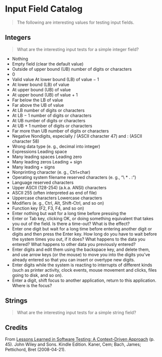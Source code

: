 # Input Field Catalog

> The following are interesting values for testing input fields.

## Integers

> What are the interesting input tests for a simple integer field?

- Nothing
- Empty field (clear the default value)
- Outside of upper bound (UB) number of digits or characters
- 0
- Valid value At lower bound (LB) of value − 1
- At lower bound (LB) of value
- At upper bound (UB) of value
- At upper bound (UB) of value + 1
- Far below the LB of value
- Far above the UB of value
- At LB number of digits or characters
- At LB − 1 number of digits or characters
- At UB number of digits or characters
- At UB + 1 number of digits or characters
- Far more than UB number of digits or characters
- Negative Nondigits, especially / (ASCII character 47) and : (ASCII character 58)
- Wrong data type (e. g., decimal into integer)
- Expressions Leading space
- Many leading spaces Leading zero
- Many leading zeros Leading + sign
- Many leading + signs
- Nonprinting character (e. g., Ctrl+char)
- Operating system filename reserved characters (e. g., “\ * . :”)
- Language reserved characters
- Upper ASCII (128-254) (a.k.a. ANSI) characters
- ASCII 255 (often interpreted as end of file)
- Uppercase characters Lowercase characters
- Modifiers (e. g., Ctrl, Alt, Shift-Ctrl, and so on)
- Function key (F2, F3, F4, and so on)
- Enter nothing but wait for a long time before pressing the
- Enter or Tab key, clicking OK, or doing something equivalent that takes you out of the field. Is there a time-out? What is the effect?
- Enter one digit but wait for a long time before entering another digit or digits and then press the Enter key. How long do you have to wait before the system times you out, if it does? What happens to the data you entered? What happens to other data you previously entered?
- Enter digits and edit them using the backspace key, and delete them, and use arrow keys (or the mouse) to move you into the digits you’ve already entered so that you can insert or overtype new digits.
- Enter digits while the system is reacting to interrupts of different kinds (such as printer activity, clock events, mouse movement and clicks, files going to disk, and so on).
- Enter a digit, shift focus to another application, return to this application. Where is the focus?

## Strings

>What are the interesting input tests for a simple string field?

## Credits

From [Lessons Learned in Software Testing: A Context-Driven Approach](http://www.amazon.com/Lessons-Learned-Software-Testing-Context-Driven-ebook/dp/B000S1LVBS/) (p. 45). John Wiley and Sons. Kindle Edition. Kaner, Cem; Bach, James; Pettichord, Bret (2008-04-21).
